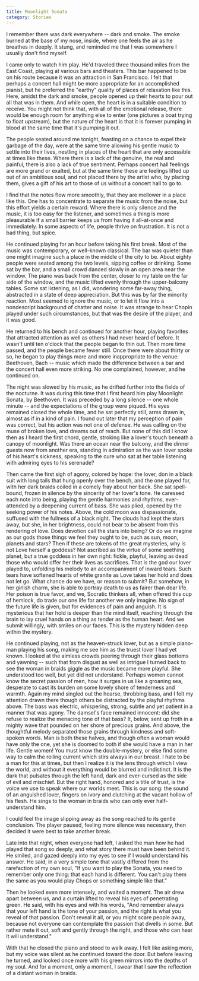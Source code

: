 ```yaml
---
title: Moonlight Sonata
category: Stories
---
```


I remember there was dark everywhere -- dark and smoke.  The smoke
burned at the base of my nose, inside, where one feels the air as he
breathes in deeply.  It stung, and reminded me that I was somewhere I
usually don't find myself.

I came only to watch him play.  He'd traveled three thousand miles from
the East Coast, playing at various bars and theaters.  This bar happened
to be on his route because it was an attraction in San Francisco.  I
felt that perhaps a concert hall might be more appropriate for an
accomplished pianist, but he preferred the "earthy" quality of places of
relaxation like this.  Here, amidst the dark and smoke, people opened up
their hearts to pour out all that was in them.  And while open, the
heart is in a suitable condition to receive.  You might not think that,
with all of the emotional release, there would be enough room for
anything else to enter (one pictures a boat trying to float upstream),
but the nature of the heart is that it is forever pumping in blood at
the same time that it's pumping it out.

The people seated around me tonight, feasting on a chance to expel their
garbage of the day, were at the same time allowing his gentle music to
settle into their lives, nestling in places of the heart that are only
accessible at times like these.  Where there is a lack of the genuine,
the real and painful, there is also a lack of true sentiment.  Perhaps
concert hall feelings are more grand or exalted, but at the same time
these are feelings lifted up out of an ambitious soul, and not placed
there by the artist who, by placing them, gives a gift of his art to
those of us without a concert hall to go to.

I find that the notes flow more smoothly, that they are mellower in a
place like this.  One has to concentrate to separate the music from the
noise, but this effort yields a certain reward.  Where there is only
silence and the music, it is too easy for the listener, and sometimes a
thing is more pleasurable if a small barrier keeps us from having it
all-at-once and immediately.  In some aspects of life, people thrive on
frustration.  It is not a bad thing, but spice.

He continued playing for an hour before taking his first break.  Most of
the music was contemporary, or well-known classical.  The bar was
quieter than one might imagine such a place in the middle of the city to
be.  About eighty people were seated among the two levels, sipping
coffee or drinking.  Some sat by the bar, and a small crowd danced
slowly in an open area near the window.  The piano was back from the
center, closer to my table on the far side of the window, and the music
lifted evenly through the upper-balcony tables.  Some sat listening, as
I did, wondering some far-away thing, abstracted in a state of deep
appreciation.  But this was by far the minority reaction.  Most seemed
to ignore the music, or to let it flow into a nondescript background of
chatter and noise.  It was strange to hear Chopin played under such
circumstances, but that was the desire of the player, and it was good.

He returned to his bench and continued for another hour, playing
favorites that attracted attention as well as others I had never heard
of before.  It wasn't until ten o'clock that the people began to thin
out.  Then more time passed, and the people became fewer still.  Once
there were about thirty or so, he began to play things more and more
inappropriate to the venue: Beethoven, Bach -- music which made the
difference between a bar and the concert hall even more striking.  No
one complained, however, and he continued on.

The night was slowed by his music, as he drifted further into the fields
of the nocturne.  It was during this time that I first heard him play
Moonlight Sonata, by Beethoven.  It was preceded by a long silence --
one whole minute -- and the expectations of the group were piqued.  His
eyes remained closed the whole time, and he sat perfectly still, arms
drawn in, almost as if in a kind of pain.  I found out later that my
perception of pain was correct, but his action was not one of defense.
He was calling on the muse of broken love, and dreams out of reach.  But
none of this did I know then as I heard the first chord, gentle,
stroking like a lover's touch beneath a canopy of moonlight.  Was there
an ocean near the balcony, and the dinner guests now from another era,
standing in admiration as the wan lover spoke of his heart's sickness,
speaking to the cure who sat at her table listening with admiring eyes
to his serenade?

Then came the first sigh of agony, colored by hope: the lover, don in a
black suit with long tails that hung openly over the bench, and the one
played for, with her dark braids coiled in a comely fray about her back.
She sat spell-bound, frozen in silence by the sincerity of her lover's
tone.  He caressed each note into being, playing the gentle harmonies
and rhythms, ever-attended by a deepening current of bass.  She was
plied, opened by the seeking power of his notes.  Above, the cold moon
was dispassionate, suffused with the fullness of a black night.  The
clouds had kept the stars away, but she, in her brightness, could not
bear to be absent from this rendering of love.  Does devotion call the
stars into being?  Or do we imagine as our gods those things we feel
they ought to be, such as sun, moon, planets and stars?  Then if these
are tokens of the great mysteries, why is not Love herself a goddess?
Not ascribed as the virtue of some seething planet, but a true goddess
in her own right: fickle, playful, leaving as dead those who would offer
her their lives as sacrifices.  That is the god our lover played to,
unfolding his melody to an accompaniment of inward tears.  Such tears
have softened hearts of white granite as Love takes her hold and does
not let go.  What chance do we have, or reason to submit?  But somehow,
in her girlish charm, she is able to portray death to us as fairer than
dear life.  Her poison is true favor, and we, Socratic thinkers all,
when offered this cup of hemlock, do trade our one life for another we
only imagine.  No sign of the future life is given, but for evidences of
pain and anguish.  It is mysterious that her hold is deeper than the
mind itself, reaching through the brain to lay cruel hands on a thing as
tender as the human heart.  And we submit willingly, with smiles on our
faces.  This is the mystery hidden deep within the mystery.

He continued playing, not as the heaven-struck lover, but as a simple
piano-man playing his song, making me see him as the truest lover I had
yet known.  I looked at the aimless crowds peering through their glass
bottoms and yawning -- such that from disgust as well as intrigue I
turned back to see the woman in braids giggle as the music became more
playful.  She understood too well, but yet did not understand.  Perhaps
women cannot know the secret passion of men, how it surges in us like a
groaning sea, desperate to cast its burden on some lovely shore of
tenderness and warmth.  Again my mind singled out the hoarse, throbbing
bass, and I felt my attention drawn there though others be distracted by
the playful rhythms above.  The bass was electric, whispering, strong,
subtle and yet patient in a manner that was agony.  The damsel's face
remained innocent: did she refuse to realize the menacing tone of that
bass?  It, below, sent up froth in a mighty wave that pounded on her
shore of precious grains.  And above, the thoughtful melody separated
those grains through kindness and soft-spoken words.  Man is both these
halves, and though often a woman would have only the one, yet she is
doomed to both if she would have a man in her life.  Gentle women!  You
must know the double-mystery, or else find some way to calm the roiling
current which stirs always in our breast.  I hate to be a man for this
at times, but then I realize it is the lens through which I view the
world, and without it everything would be blurred and indistinct.  It is
the dark that pulsates through the left hand, dark and ever-cursed as
the side of evil and mischief.  But the right hand, honored and a title
of trust, is the voice we use to speak where our worlds meet.  This is
our song: the sound of an anguished lover, fingers on ivory and
clutching at the vacant hollow of his flesh.  He sings to the woman in
braids who can only ever half-understand him.

I could feel the image slipping away as the song reached to its gentle
conclusion.  The player paused, feeling more silence was necessary, then
decided it were best to take another break.

Late into that night, when everyone had left, I asked the man how he had
played that song so deeply, and what story there must have been behind
it.  He smiled, and gazed deeply into my eyes to see if I would
understand his answer.  He said, in a very simple tone that vastly
differed from the rarefaction of my own soul, "If you want to play the
Sonata, you need to remember only one thing: that each hand is
different.  You can't play them the same as you would play Chops or
something simple like that."

Then he looked even more intensely, and waited a moment.  The air drew
apart between us, and a curtain lifted to reveal his eyes of penetrating
green.  He said, with his eyes and with his words, "And remember always
that your left hand is the tone of your passion, and the right is what
you reveal of that passion.  Don't reveal it all, or you might scare
people away, because not everyone can contemplate the passion that
dwells in some.  But rather mete it out, soft and gently through the
right, and those who can hear it will understand."

With that he closed the piano and stood to walk away.  I felt like
asking more, but my voice was silent as he continued toward the door.
But before leaving he turned, and looked once more with his green
mirrors into the depths of my soul.  And for a moment, only a moment, I
swear that I saw the reflection of a distant woman in braids.


